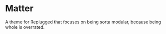 # Matter
A theme for Replugged that focuses on being sorta modular, because being whole is overrated.
